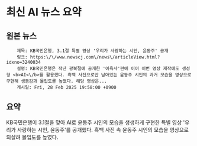 # 최신 AI 뉴스 요약

## 원본 뉴스
		제목: KB국민은행, 3.1절 특별 영상 '우리가 사랑하는 시인, 윤동주' 공개
		링크: https:\/\/www.newscj.com\/news\/articleView.html?idxno=3240034
		설명: KB국민은행은 작년 광복절에 공개한 '이육사'편에 이어 이번 영상 제작에도 생성형 <b>AI<\/b>를 활용했다. 흑백 사진으로만 남아있는 윤동주 시인의 과거 모습을 영상으로 구현해 생동감과 몰입도를 높였다. 해당 영상은... 
		게시일: Fri, 28 Feb 2025 19:58:00 +0900


## 요약
KB국민은행이 3.1절을 맞아 AI로 윤동주 시인의 모습을 생생하게 구현한 특별 영상 '우리가 사랑하는 시인, 윤동주'를 공개했다. 흑백 사진 속 윤동주 시인의 모습을 영상으로 되살려 몰입도를 높였다.

